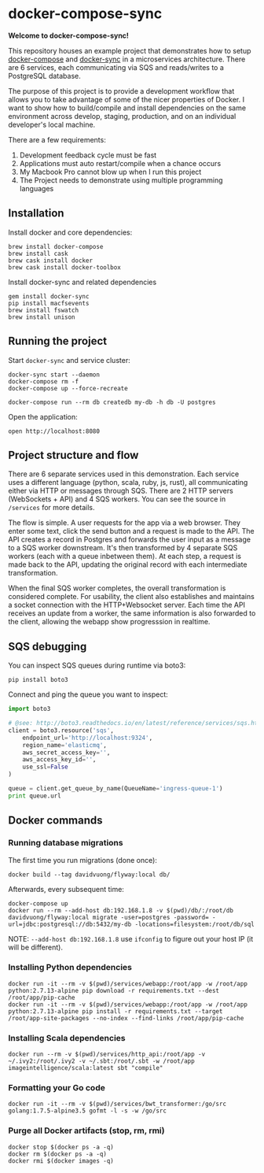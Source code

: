 # docker-compose-sync

**Welcome to docker-compose-sync!**

This repository houses an example project that demonstrates how to setup [docker-compose](https://docs.docker.com/compose/) and [docker-sync](http://docker-sync.io/) in a microservices architecture. There are 6 services, each communicating via SQS and reads/writes to a PostgreSQL database.

The purpose of this project is to provide a development workflow that allows you to take advantage of some of the nicer properties of Docker. I want to show how to build/compile and install dependencies on the same environment across develop, staging, production, and on an individual developer's local machine.

There are a few requirements:

1. Development feedback cycle must be fast
1. Applications must auto restart/compile when a chance occurs
1. My Macbook Pro cannot blow up when I run this project
1. The Project needs to demonstrate using multiple programming languages

## Installation

Install docker and core dependencies:

```
brew install docker-compose
brew install cask
brew cask install docker
brew cask install docker-toolbox
```

Install docker-sync and related dependencies

```
gem install docker-sync
pip install macfsevents
brew install fswatch
brew install unison
```

## Running the project

Start `docker-sync` and service cluster:

```
docker-sync start --daemon
docker-compose rm -f
docker-compose up --force-recreate
```

```
docker-compose run --rm db createdb my-db -h db -U postgres
```

Open the application:

```
open http://localhost:8080
```

## Project structure and flow

There are 6 separate services used in this demonstration. Each service uses a different language (python, scala, ruby, js, rust), all communicating either via HTTP or messages through SQS. There are 2 HTTP servers (WebSockets + API) and 4 SQS workers. You can see the source in `/services` for more details.

The flow is simple. A user requests for the app via a web browser. They enter some text, click the send button and a request is made to the API. The API creates a record in Postgres and forwards the user input as a message to a SQS worker downstream. It's then transformed by 4 separate SQS workers (each with a queue inbetween them). At each step, a request is made back to the API, updating the original record with each intermediate transformation.

When the final SQS worker completes, the overall transformation is considered complete. For usability, the client also establishes and maintains a socket connection with the HTTP+Websocket server. Each time the API receives an update from a worker, the same information is also forwarded to the client, allowing the webapp show progresssion in realtime.

## SQS debugging

You can inspect SQS queues during runtime via boto3:

```
pip install boto3
```

Connect and ping the queue you want to inspect:

```python
import boto3

# @see: http://boto3.readthedocs.io/en/latest/reference/services/sqs.html#client
client = boto3.resource('sqs',
    endpoint_url='http://localhost:9324',
    region_name='elasticmq',
    aws_secret_access_key='',
    aws_access_key_id='',
    use_ssl=False
)

queue = client.get_queue_by_name(QueueName='ingress-queue-1')
print queue.url
```

## Docker commands

### Running database migrations

The first time you run migrations (done once):

```
docker build --tag davidvuong/flyway:local db/
```

Afterwards, every subsequent time:

```
docker-compose up
docker run --rm --add-host db:192.168.1.8 -v $(pwd)/db/:/root/db davidvuong/flyway:local migrate -user=postgres -password= -url=jdbc:postgresql://db:5432/my-db -locations=filesystem:/root/db/sql
```

NOTE: `--add-host db:192.168.1.8` use `ifconfig` to figure out your host IP (it will be different).

### Installing Python dependencies

```
docker run -it --rm -v $(pwd)/services/webapp:/root/app -w /root/app python:2.7.13-alpine pip download -r requirements.txt --dest /root/app/pip-cache
docker run -it --rm -v $(pwd)/services/webapp:/root/app -w /root/app python:2.7.13-alpine pip install -r requirements.txt --target /root/app-site-packages --no-index --find-links /root/app/pip-cache
```

### Installing Scala dependencies

```
docker run --rm -v $(pwd)/services/http_api:/root/app -v ~/.ivy2:/root/.ivy2 -v ~/.sbt:/root/.sbt -w /root/app imageintelligence/scala:latest sbt "compile"
```

### Formatting your Go code

```
docker run -it --rm -v $(pwd)/services/bwt_transformer:/go/src golang:1.7.5-alpine3.5 gofmt -l -s -w /go/src
```

### Purge all Docker artifacts (stop, rm, rmi)

```
docker stop $(docker ps -a -q)
docker rm $(docker ps -a -q)
docker rmi $(docker images -q)
```
